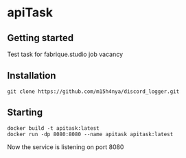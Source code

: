 # apiTask



## Getting started

Test task for fabrique.studio job vacancy

## Installation
`git clone https://github.com/m15h4nya/discord_logger.git`

## Starting
```
docker build -t apitask:latest
docker run -dp 8080:8080 --name apitask apitask:latest
```

Now the service is listening on port 8080
